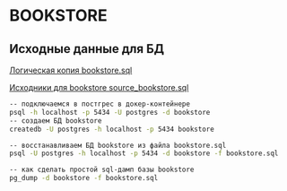 # BOOKSTORE





## Исходные данные для БД


[Логическая копия bookstore.sql](present/DAY-6/bookstore.sql)


[Исходники для bookstore source_bookstore.sql](present/DAY-6/source_bookstore.sql)


```bash
-- подключаемся в постгрес в докер-контейнере
psql -h localhost -p 5434 -U postgres -d bookstore 
-- создаем БД bookstore
createdb -U postgres -h localhost -p 5434 bookstore

-- восстанавливаем БД bookstore из файла bookstore.sql
psql -U postgres -h localhost -p 5434 -d bookstore -f bookstore.sql

-- как сделать простой sql-дамп базы bookstore
pg_dump -d bookstore -f bookstore.sql


```


```sql

```


```bash

```